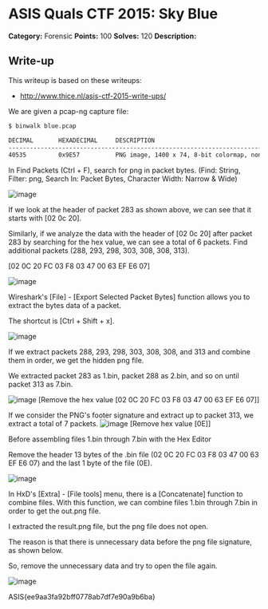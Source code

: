 # ASIS Quals CTF 2015: Sky Blue

**Category:** Forensic
**Points:** 100
**Solves:** 120
**Description:**


## Write-up

This writeup is based on these writeups:

* <http://www.thice.nl/asis-ctf-2015-write-ups/>


We are given a pcap-ng capture file:

```bash
$ binwalk blue.pcap 

DECIMAL       HEXADECIMAL     DESCRIPTION
--------------------------------------------------------------------------------
40535         0x9E57          PNG image, 1400 x 74, 8-bit colormap, non-interlaced

```

In Find Packets (Ctrl + F), search for png in packet bytes.
(Find: String, Filter: png, Search In: Packet Bytes, Character Width: Narrow & Wide)

![image](https://github.com/mkive/Network/assets/4083018/3b4bd1b5-f386-424a-883b-54363d9a3605)

If we look at the header of packet 283 as shown above, we can see that it starts with [02 0c 20].

Similarly, if we analyze the data with the header of [02 0c 20] after packet 283 by searching for the hex value, we can see a total of 6 packets. Find additional packets (288, 293, 298, 303, 308, 308, 313).

[02 0C 20 FC 03 F8 03 47 00 63 EF E6 07]

![image](https://github.com/mkive/Network/assets/4083018/6c4ce373-9902-4561-8e21-f3aa8429da29)



Wireshark's [File] - [Export Selected Packet Bytes] function allows you to extract the bytes data of a packet.

The shortcut is [Ctrl + Shift + x].


![image](https://github.com/mkive/Network/assets/4083018/ab28a702-f3e4-4a55-a59e-8dc54da0b140)

If we extract packets 288, 293, 298, 303, 308, 308, and 313 and combine them in order, we get the hidden png file.

We extracted packet 283 as 1.bin, packet 288 as 2.bin, and so on until packet 313 as 7.bin.

![image](https://github.com/mkive/Network/assets/4083018/f58a166f-fba1-48a7-8306-1c3a439c7a55)
[Remove the hex value [02 0C 20 FC 03 F8 03 47 00 63 EF E6 07]]

If we consider the PNG's footer signature and extract up to packet 313, we extract a total of 7 packets.
![image](https://github.com/mkive/Network/assets/4083018/c7f1e4f6-9e9b-4703-b7fe-b1a611366c1a)
[Remove hex value [0E]]

Before assembling files 1.bin through 7.bin with the Hex Editor

Remove the header 13 bytes of the .bin file (02 0C 20 FC 03 F8 03 47 00 63 EF E6 07) and the last 1 byte of the file (0E).

![image](https://github.com/mkive/Network/assets/4083018/02d207dc-c8e5-460b-b6b3-6e83afddda54)


In HxD's [Extra] - [File tools] menu, there is a [Concatenate] function to combine files. 
With this function, we can combine files 1.bin through 7.bin in order to get the out.png file.



I extracted the result.png file, but the png file does not open.

The reason is that there is unnecessary data before the png file signature, as shown below.

So, remove the unnecessary data and try to open the file again.

![image](https://github.com/mkive/Network/assets/4083018/99684c90-80c4-4387-affd-a70ae760d2b8)

ASIS{ee9aa3fa92bff0778ab7df7e90a9b6ba}

